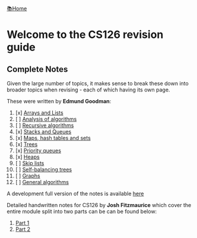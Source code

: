 <flex style="display:flex; justify-content:space-between;">
<a href="../index.html">📚Home</a>
</flex>

# Welcome to the CS126 revision guide


## Complete Notes

Given the large number of topics, it makes sense to break these down into
broader topics when revising - each of which having its own page.

These were written by **Edmund Goodman**:

1. [x] [Arrays and Lists](part1.md)
2. [ ] [Analysis of algorithms](part2.md)
3. [ ] [Recursive algorithms](part3.md)
4. [x] [Stacks and Queues](part4.md)
5. [x] [Maps, hash tables and sets](part5.md)
6. [x] [Trees](part6.md)
7. [x] [Priority queues](part7.md)
8. [x] [Heaps](part8.md)
9. [ ] [Skip lists](part9.md)
10. [ ] [Self-balancing trees](part10.md)
11. [ ] [Graphs](part11.md)
12. [ ] [General algorithms](part12.md)


A development full version of the notes is available [here](./cribSheet.html)



Detailed handwritten notes for CS126 by **Josh Fitzmaurice** which cover the entire module split into two parts can be can be found below:

1. [Part 1](./cs126-notes-1.pdf)
2. [Part 2](./cs126-notes-2.pdf)
